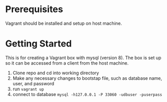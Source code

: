 # Prerequisites

Vagrant should be installed and setup on host machine.

# Getting Started

This is for creating a Vagrant box with mysql (version 8). The box is set up so it can be accessed from a client from the host machine.

1. Clone repo and cd into working directory
2. Make any necessary changes to bootstap file, such as database name, user, and password
3. run `vagrant up`
4. connect to database `mysql -h127.0.0.1 -P 33060 -udbuser -puserpass`